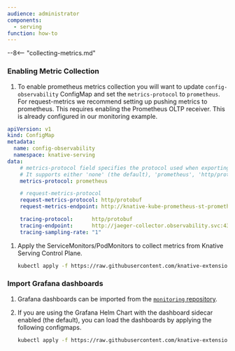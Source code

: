 ```yaml
---
audience: administrator
components:
  - serving
function: how-to
---
```


--8<-- "collecting-metrics.md"


### Enabling Metric Collection

1. To enable prometheus metrics collection you will want to update `config-observability` ConfigMap and set the `metrics-protocol` to `prometheus`. For request-metrics we recommend setting up pushing metrics to prometheus. This requires enabling the Prometheus OLTP receiver. This is already configured in our monitoring example.


```yaml
apiVersion: v1
kind: ConfigMap
metadata:
  name: config-observability
  namespace: knative-serving
data:
    # metrics-protocol field specifies the protocol used when exporting metrics
    # It supports either 'none' (the default), 'prometheus', 'http/protobuf' (OTLP HTTP), 'grpc' (OTLP gRPC)
    metrics-protocol: prometheus

    # request-metrics-protocol
    request-metrics-protocol: http/protobuf
    request-metrics-endpoint: http://knative-kube-prometheus-st-prometheus.observability.svc:9090/api/v1/otlp/v1/metrics

    tracing-protocol:      http/protobuf
    tracing-endpoint:      http://jaeger-collector.observability.svc:4318/v1/traces
    tracing-sampling-rate: "1"

```

1. Apply the ServiceMonitors/PodMonitors to collect metrics from Knative Serving Control Plane.

    ```bash
    kubectl apply -f https://raw.githubusercontent.com/knative-extensions/monitoring/main/config/serving-monitors.yaml
    ```

### Import Grafana dashboards

1. Grafana dashboards can be imported from the [`monitoring` repository](https://github.com/knative-extensions/monitoring).

1. If you are using the Grafana Helm Chart with the dashboard sidecar enabled (the default), you can load the dashboards by applying the following configmaps.

    ```bash
    kubectl apply -f https://raw.githubusercontent.com/knative-extensions/monitoring/main/config/configmap-serving-dashboard.yaml
    ```
